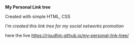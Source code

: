 **My Personal Link tree**

Created with simple HTML, CSS

*I'm created this link tree for my social networks promotion*

here the live https://rjsudhin.github.io/my-personal-link-tree/
